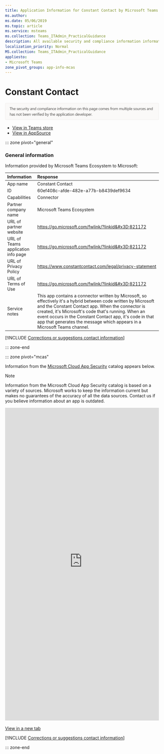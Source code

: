 ```yaml
---
title: Application Information for Constant Contact by Microsoft Teams Ecosystem
ms.author: 
ms.date: 05/06/2019
ms.topic: article
ms.service: msteams
ms.collection: Teams_ITAdmin_PracticalGuidance
description: All available security and compliance information information for Constant Contact, its data handling policies, its Microsoft Cloud App Security app catalog information, and security/compliance information in the CSA STAR registry.
localization_priority: Normal
MS.collection: Teams_ITAdmin_PracticalGuidance
appliesto:
- Microsoft Teams
zone_pivot_groups: app-info-mcas
---
```

# Constant Contact

<p></p><img alt="Non-attested image" src="./images/unattested.png" width="650"/>

* <a href="https://teams.microsoft.com/l/app/60ef408c-afde-482e-a77b-b8439def9634" target="_blank">View in Teams store</a>
* <a href="https://appsource.microsoft.com/en-us/product/office/WA104381583" target="_blank">View in AppSource</a>

::: zone pivot="general"

### General information

Information provided by Microsoft Teams Ecosystem to Microsoft:

| **Information** | **Response** |
|:----------------|:-------------|
| App name | Constant Contact |
| ID | 60ef408c-afde-482e-a77b-b8439def9634 |
| Capabilities | Connector |
| Partner company name | Microsoft Teams Ecosystem |
| URL of partner website | <https://go.microsoft.com/fwlink/?linkid&#x3D;821172> |
| URL of Teams application info page | <https://go.microsoft.com/fwlink/?linkid&#x3D;821172> |
| URL of Privacy Policy | <https://www.constantcontact.com/legal/privacy-statement> |
| URL of Terms of Use | <https://go.microsoft.com/fwlink/?linkid&#x3D;821172> |
| Service notes | This app contains a connector written by Microsoft, so effectively it&#x27;s a hybrid between code written by Microsoft and the Constant Contact app. When the connector is created, it&#x27;s Microsoft&#x27;s code that&#x27;s running. When an event occurs in the Constant Contact app, it&#x27;s code in that app that generates the message which appears in a Microsoft Teams channel. |

 [!INCLUDE [Corrections or suggestions contact information](./includes/corrections-or-suggestions.md)]

::: zone-end


::: zone pivot="mcas"

Information from the [Microsoft Cloud App Security](https://www.microsoft.com/en-us/enterprise-mobility-security/cloud-app-security) catalog appears below.

> [!NOTE]
> Information from the Microsoft Cloud App Security catalog is based on a variety of sources. Microsoft works to keep the information current but makes no guarantees of the accuracy of all the data sources. Contact us if you believe information about an app is outdated.

<iframe height='1020' title='Microsoft Cloud App Security Information' src='https://3ca685143b5b46b4b0e5266dadf2e97c.codepen.website/#/dashboard/11307' frameborder='no'  style='width: 100%;'></iframe>

<a href="https://3ca685143b5b46b4b0e5266dadf2e97c.codepen.website/#/dashboard/11307" target="_blank">View in a new tab</a>

[!INCLUDE [Corrections or suggestions contact information](./includes/corrections-or-suggestions.md)]

::: zone-end

